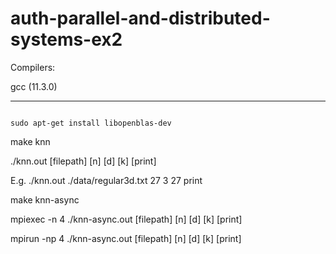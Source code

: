 # auth-parallel-and-distributed-systems-ex2

Compilers:

gcc (11.3.0)

---

```

sudo apt-get install libopenblas-dev

```

make knn

./knn.out [filepath] [n] [d] [k] [print]

E.g. ./knn.out ./data/regular3d.txt 27 3 27 print

make knn-async

mpiexec -n 4 ./knn-async.out [filepath] [n] [d] [k] [print]

mpirun -np 4 ./knn-async.out [filepath] [n] [d] [k] [print]
